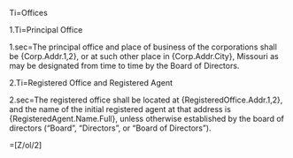 Ti=Offices

1.Ti=Principal Office

1.sec=The principal office and place of business of the corporations shall be {Corp.Addr.1,2}, or at such other place in {Corp.Addr.City}, Missouri as may be designated from time to time by the Board of Directors.

2.Ti=Registered Office and Registered Agent

2.sec=The registered office shall be located at {RegisteredOffice.Addr.1,2}, and the name of the initial registered agent at that address is {RegisteredAgent.Name.Full}, unless otherwise established by the board of directors (“Board”, “Directors”, or “Board of Directors”). 

=[Z/ol/2]